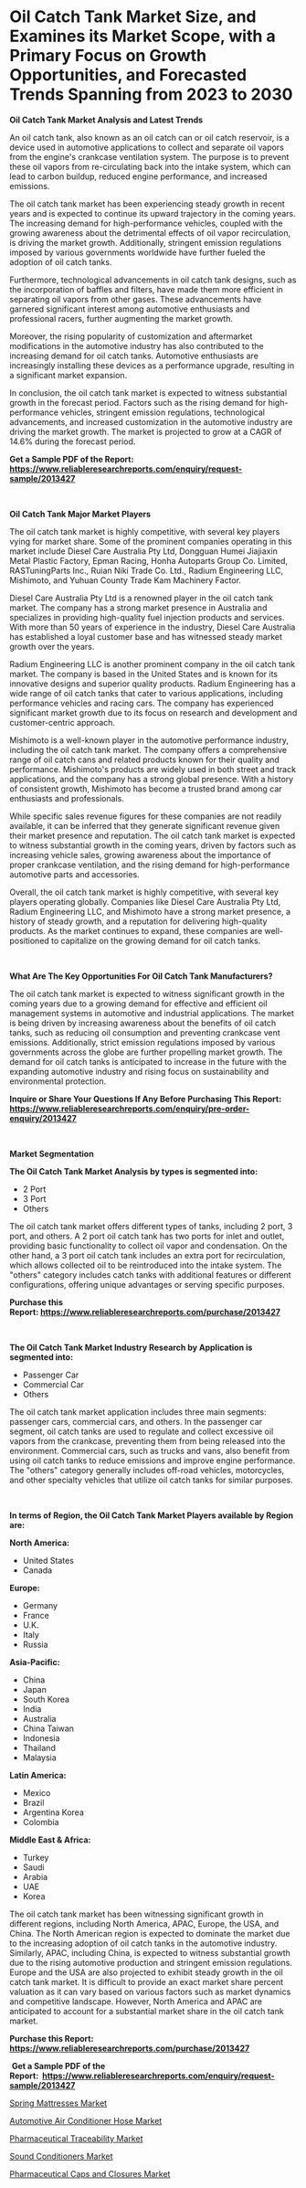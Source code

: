 <p><h1>Oil Catch Tank Market Size, and Examines its Market Scope, with a Primary Focus on Growth Opportunities, and Forecasted Trends Spanning from 2023 to 2030</h1></p><p><strong>Oil Catch Tank Market Analysis and Latest Trends</strong></p>
<p><p>An oil catch tank, also known as an oil catch can or oil catch reservoir, is a device used in automotive applications to collect and separate oil vapors from the engine's crankcase ventilation system. The purpose is to prevent these oil vapors from re-circulating back into the intake system, which can lead to carbon buildup, reduced engine performance, and increased emissions.</p><p>The oil catch tank market has been experiencing steady growth in recent years and is expected to continue its upward trajectory in the coming years. The increasing demand for high-performance vehicles, coupled with the growing awareness about the detrimental effects of oil vapor recirculation, is driving the market growth. Additionally, stringent emission regulations imposed by various governments worldwide have further fueled the adoption of oil catch tanks.</p><p>Furthermore, technological advancements in oil catch tank designs, such as the incorporation of baffles and filters, have made them more efficient in separating oil vapors from other gases. These advancements have garnered significant interest among automotive enthusiasts and professional racers, further augmenting the market growth.</p><p>Moreover, the rising popularity of customization and aftermarket modifications in the automotive industry has also contributed to the increasing demand for oil catch tanks. Automotive enthusiasts are increasingly installing these devices as a performance upgrade, resulting in a significant market expansion.</p><p>In conclusion, the oil catch tank market is expected to witness substantial growth in the forecast period. Factors such as the rising demand for high-performance vehicles, stringent emission regulations, technological advancements, and increased customization in the automotive industry are driving the market growth. The market is projected to grow at a CAGR of 14.6% during the forecast period.</p></p>
<p><strong>Get a Sample PDF of the Report:&nbsp; <a href="https://www.reliableresearchreports.com/enquiry/request-sample/2013427">https://www.reliableresearchreports.com/enquiry/request-sample/2013427</a></strong></p>
<p>&nbsp;</p>
<p><strong>Oil Catch Tank Major Market Players</strong></p>
<p><p>The oil catch tank market is highly competitive, with several key players vying for market share. Some of the prominent companies operating in this market include Diesel Care Australia Pty Ltd, Dongguan Humei Jiajiaxin Metal Plastic Factory, Epman Racing, Honha Autoparts Group Co. Limited, RASTuningParts Inc., Ruian Niki Trade Co. Ltd., Radium Engineering LLC, Mishimoto, and Yuhuan County Trade Kam Machinery Factor.</p><p>Diesel Care Australia Pty Ltd is a renowned player in the oil catch tank market. The company has a strong market presence in Australia and specializes in providing high-quality fuel injection products and services. With more than 50 years of experience in the industry, Diesel Care Australia has established a loyal customer base and has witnessed steady market growth over the years.</p><p>Radium Engineering LLC is another prominent company in the oil catch tank market. The company is based in the United States and is known for its innovative designs and superior quality products. Radium Engineering has a wide range of oil catch tanks that cater to various applications, including performance vehicles and racing cars. The company has experienced significant market growth due to its focus on research and development and customer-centric approach.</p><p>Mishimoto is a well-known player in the automotive performance industry, including the oil catch tank market. The company offers a comprehensive range of oil catch cans and related products known for their quality and performance. Mishimoto's products are widely used in both street and track applications, and the company has a strong global presence. With a history of consistent growth, Mishimoto has become a trusted brand among car enthusiasts and professionals.</p><p>While specific sales revenue figures for these companies are not readily available, it can be inferred that they generate significant revenue given their market presence and reputation. The oil catch tank market is expected to witness substantial growth in the coming years, driven by factors such as increasing vehicle sales, growing awareness about the importance of proper crankcase ventilation, and the rising demand for high-performance automotive parts and accessories.</p><p>Overall, the oil catch tank market is highly competitive, with several key players operating globally. Companies like Diesel Care Australia Pty Ltd, Radium Engineering LLC, and Mishimoto have a strong market presence, a history of steady growth, and a reputation for delivering high-quality products. As the market continues to expand, these companies are well-positioned to capitalize on the growing demand for oil catch tanks.</p></p>
<p>&nbsp;</p>
<p><strong>What Are The Key Opportunities For Oil Catch Tank Manufacturers?</strong></p>
<p><p>The oil catch tank market is expected to witness significant growth in the coming years due to a growing demand for effective and efficient oil management systems in automotive and industrial applications. The market is being driven by increasing awareness about the benefits of oil catch tanks, such as reducing oil consumption and preventing crankcase vent emissions. Additionally, strict emission regulations imposed by various governments across the globe are further propelling market growth. The demand for oil catch tanks is anticipated to increase in the future with the expanding automotive industry and rising focus on sustainability and environmental protection.</p></p>
<p><strong>Inquire or Share Your Questions If Any Before Purchasing This Report: <a href="https://www.reliableresearchreports.com/enquiry/pre-order-enquiry/2013427">https://www.reliableresearchreports.com/enquiry/pre-order-enquiry/2013427</a></strong></p>
<p>&nbsp;</p>
<p><strong>Market Segmentation</strong></p>
<p><strong>The Oil Catch Tank Market Analysis by types is segmented into:</strong></p>
<p><ul><li>2 Port</li><li>3 Port</li><li>Others</li></ul></p>
<p><p>The oil catch tank market offers different types of tanks, including 2 port, 3 port, and others. A 2 port oil catch tank has two ports for inlet and outlet, providing basic functionality to collect oil vapor and condensation. On the other hand, a 3 port oil catch tank includes an extra port for recirculation, which allows collected oil to be reintroduced into the intake system. The "others" category includes catch tanks with additional features or different configurations, offering unique advantages or serving specific purposes.</p></p>
<p><strong>Purchase this Report:&nbsp;<a href="https://www.reliableresearchreports.com/purchase/2013427">https://www.reliableresearchreports.com/purchase/2013427</a></strong></p>
<p>&nbsp;</p>
<p><strong>The Oil Catch Tank Market Industry Research by Application is segmented into:</strong></p>
<p><ul><li>Passenger Car</li><li>Commercial Car</li><li>Others</li></ul></p>
<p><p>The oil catch tank market application includes three main segments: passenger cars, commercial cars, and others. In the passenger car segment, oil catch tanks are used to regulate and collect excessive oil vapors from the crankcase, preventing them from being released into the environment. Commercial cars, such as trucks and vans, also benefit from using oil catch tanks to reduce emissions and improve engine performance. The "others" category generally includes off-road vehicles, motorcycles, and other specialty vehicles that utilize oil catch tanks for similar purposes.</p></p>
<p>&nbsp;</p>
<p><strong>In terms of Region, the Oil Catch Tank Market Players available by Region are:</strong></p>
<p>
    <p> <strong> North America: </strong>
        <ul>
            <li>United States</li>
            <li>Canada</li>
        </ul>
        </p> 
    <p> <strong> Europe: </strong>
        <ul>
            <li>Germany</li>
            <li>France</li>
            <li>U.K.</li>
            <li>Italy</li>
            <li>Russia</li>
        </ul>
        </p> 
    <p> <strong> Asia-Pacific: </strong>
        <ul>
            <li>China</li>
            <li>Japan</li>
            <li>South Korea</li>
            <li>India</li>
            <li>Australia</li>
            <li>China Taiwan</li>
            <li>Indonesia</li>
            <li>Thailand</li>
            <li>Malaysia</li>
        </ul>
        </p> 
    <p> <strong> Latin America: </strong>
        <ul>
            <li>Mexico</li>
            <li>Brazil</li>
            <li>Argentina Korea</li>
            <li>Colombia</li>
        </ul>
        </p> 
    <p> <strong> Middle East & Africa: </strong>
        <ul>
            <li>Turkey</li>
            <li>Saudi</li>
            <li>Arabia</li>
            <li>UAE</li>
            <li>Korea</li>
        </ul>
    </p>
    </p>
<p><p>The oil catch tank market has been witnessing significant growth in different regions, including North America, APAC, Europe, the USA, and China. The North American region is expected to dominate the market due to the increasing adoption of oil catch tanks in the automotive industry. Similarly, APAC, including China, is expected to witness substantial growth due to the rising automotive production and stringent emission regulations. Europe and the USA are also projected to exhibit steady growth in the oil catch tank market. It is difficult to provide an exact market share percent valuation as it can vary based on various factors such as market dynamics and competitive landscape. However, North America and APAC are anticipated to account for a substantial market share in the oil catch tank market.</p></p>
<p><strong>Purchase this Report: <a href="https://www.reliableresearchreports.com/purchase/2013427">https://www.reliableresearchreports.com/purchase/2013427</a></strong></p>
<p>&nbsp;<strong>Get a Sample PDF of the Report:&nbsp;&nbsp;<a href="https://www.reliableresearchreports.com/enquiry/request-sample/2013427">https://www.reliableresearchreports.com/enquiry/request-sample/2013427</a></strong></p>
<p><strong></strong></p>
<p><p><a href="https://medium.com/@markuspagac2023/spring-mattresses-market-insight-market-trends-growth-forecasted-from-2023-to-2030-dd9ce3ecc599">Spring Mattresses Market</a></p><p><a href="https://github.com/kipkeeva/Market-Research-Report-List-1/blob/main/automotive-air-conditioner-hose-market.md">Automotive Air Conditioner Hose Market</a></p><p><a href="https://www.linkedin.com/pulse/pharmaceutical-traceability-market-research-report-provides-6v7ne/">Pharmaceutical Traceability Market</a></p><p><a href="https://medium.com/@royross51/sound-conditioners-market-competitive-analysis-market-trends-and-forecast-to-2030-0c3d023519c0">Sound Conditioners Market</a></p><p><a href="https://www.linkedin.com/pulse/pharmaceutical-caps-closures-market-research-report-unlocks-7lt3e/">Pharmaceutical Caps and Closures Market</a></p></p>